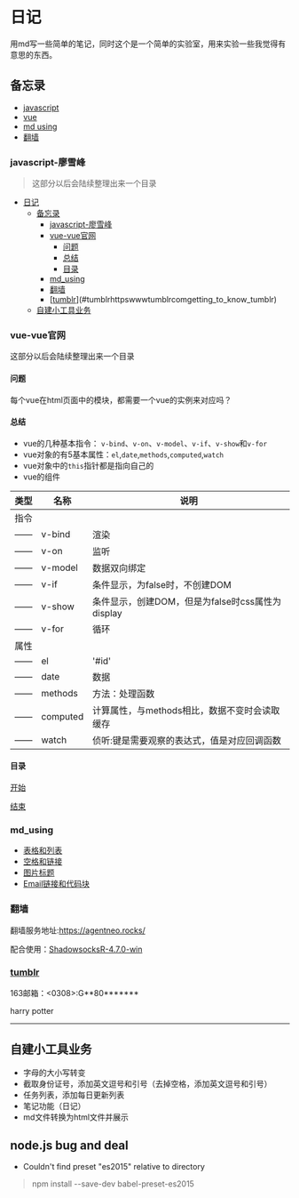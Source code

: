 # 日记

用md写一些简单的笔记，同时这个是一个简单的实验室，用来实验一些我觉得有意思的东西。

## 备忘录

- [javascript](###javascript)
- [vue](###vue)
- [md using](###md_using)
- [翻墙](###翻墙)

### javascript-廖雪峰

>这部分以后会陆续整理出来一个目录

<!-- TOC -->

- [日记](#日记)
    - [备忘录](#备忘录)
        - [javascript-廖雪峰](#javascript-廖雪峰)
        - [vue-vue官网](#vue-vue官网)
            - [问题](#问题)
            - [总结](#总结)
            - [目录](#目录)
        - [md_using](#md_using)
        - [翻墙](#翻墙)
        - [[tumblr](https://www.tumblr.com/getting_to_know_tumblr/)](#tumblrhttpswwwtumblrcomgetting_to_know_tumblr)
    - [自建小工具业务](#自建小工具业务)

<!-- /TOC -->

### vue-vue官网 

这部分以后会陆续整理出来一个目录

#### 问题

每个vue在html页面中的模块，都需要一个vue的实例来对应吗？

#### 总结

- vue的几种基本指令： `v-bind`、`v-on`、`v-model`、`v-if`、`v-show`和`v-for`
- vue对象的有5基本属性：`el`,`date`,`methods`,`computed`,`watch`
- vue对象中的`this`指针都是指向自己的
- vue的组件

类型|名称|说明|
-|-|-|
指令|
——|v-bind|渲染|
——|v-on|监听|
——|v-model|数据双向绑定|
——|v-if|条件显示，为false时，不创建DOM|
——|v-show|条件显示，创建DOM，但是为false时css属性为display|
——|v-for|循环|
属性|
——|el|'#id'|
——|date|数据|
——|methods|方法：处理函数|
——|computed|计算属性，与methods相比，数据不变时会读取缓存|
——|watch|侦听:键是需要观察的表达式，值是对应回调函数|

#### 目录

[开始](./2018·8·23.md)

[结束](./)

### md_using

- [表格和列表](./2018·8·3.md/##[md]使用规则)
- [空格和链接](./2018·8·7.md/##md的使用)
- [图片标题](./2018·8·10.md/##md用法)
- [Email链接和代码块](./2018·8·30.md/##md_using)

### 翻墙

翻墙服务地址:<https://agentneo.rocks/>

配合使用：[ShadowsocksR-4.7.0-win](./files/ShadowsocksR-4.7.0-win.7z)

### [tumblr](https://www.tumblr.com/getting_to_know_tumblr/)

163邮箱：<0308>:G**80*******

harry potter

---

## 自建小工具业务

- 字母的大小写转变
- 截取身份证号，添加英文逗号和引号（去掉空格，添加英文逗号和引号）
- 任务列表，添加每日更新列表
- 笔记功能（日记）
- md文件转换为html文件并展示

## node.js bug and deal

- Couldn't find preset "es2015" relative to directory

> npm install --save-dev babel-preset-es2015
